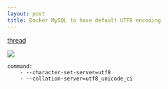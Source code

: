 ```yaml
---
layout: post
title: Docker MySQL to have default UTF8 encoding
---
```

[thread](https://github.com/docker-library/mysql/pull/14)

![](/content/images/2017/02/2017-02-12-01_48_43-Allow-setting-CHARACTER-SET-for-the-database-by-pstiasny---Pull-Request--14---do.png)

```
command:
    - --character-set-server=utf8
    - --collation-server=utf8_unicode_ci
```
